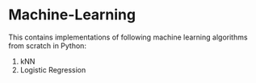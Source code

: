 # Machine-Learning
This contains implementations of following machine learning algorithms from scratch in Python:
1. kNN
2. Logistic Regression
